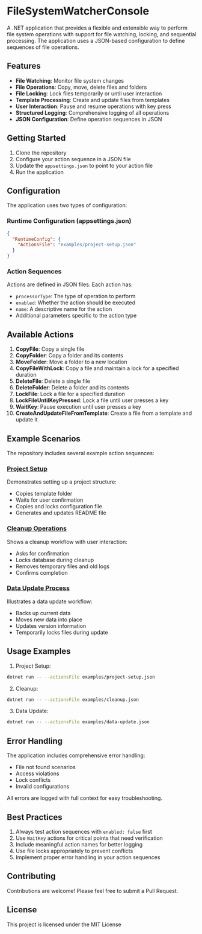# FileSystemWatcherConsole

A .NET application that provides a flexible and extensible way to perform file system operations with support for file watching, locking, and sequential processing. The application uses a JSON-based configuration to define sequences of file operations.

## Features

- **File Watching**: Monitor file system changes
- **File Operations**: Copy, move, delete files and folders
- **File Locking**: Lock files temporarily or until user interaction
- **Template Processing**: Create and update files from templates
- **User Interaction**: Pause and resume operations with key press
- **Structured Logging**: Comprehensive logging of all operations
- **JSON Configuration**: Define operation sequences in JSON

## Getting Started

1. Clone the repository
2. Configure your action sequence in a JSON file
3. Update the `appsettings.json` to point to your action file
4. Run the application

## Configuration

The application uses two types of configuration:

### Runtime Configuration (appsettings.json)

```json
{
  "RuntimeConfig": {
    "ActionsFile": "examples/project-setup.json"
  }
}
```

### Action Sequences

Actions are defined in JSON files. Each action has:
- `processorType`: The type of operation to perform
- `enabled`: Whether the action should be executed
- `name`: A descriptive name for the action
- Additional parameters specific to the action type

## Available Actions

1. **CopyFile**: Copy a single file
2. **CopyFolder**: Copy a folder and its contents
3. **MoveFolder**: Move a folder to a new location
4. **CopyFileWithLock**: Copy a file and maintain a lock for a specified duration
5. **DeleteFile**: Delete a single file
6. **DeleteFolder**: Delete a folder and its contents
7. **LockFile**: Lock a file for a specified duration
8. **LockFileUntilKeyPressed**: Lock a file until user presses a key
9. **WaitKey**: Pause execution until user presses a key
10. **CreateAndUpdateFileFromTemplate**: Create a file from a template and update it

## Example Scenarios

The repository includes several example action sequences:

### [Project Setup](examples/project-setup.json)
Demonstrates setting up a project structure:
- Copies template folder
- Waits for user confirmation
- Copies and locks configuration file
- Generates and updates README file

### [Cleanup Operations](examples/cleanup.json)
Shows a cleanup workflow with user interaction:
- Asks for confirmation
- Locks database during cleanup
- Removes temporary files and old logs
- Confirms completion

### [Data Update Process](examples/data-update.json)
Illustrates a data update workflow:
- Backs up current data
- Moves new data into place
- Updates version information
- Temporarily locks files during update

## Usage Examples

1. Project Setup:
```bash
dotnet run -- --actionsFile examples/project-setup.json
```

2. Cleanup:
```bash
dotnet run -- --actionsFile examples/cleanup.json
```

3. Data Update:
```bash
dotnet run -- --actionsFile examples/data-update.json
```

## Error Handling

The application includes comprehensive error handling:
- File not found scenarios
- Access violations
- Lock conflicts
- Invalid configurations

All errors are logged with full context for easy troubleshooting.

## Best Practices

1. Always test action sequences with `enabled: false` first
2. Use `WaitKey` actions for critical points that need verification
3. Include meaningful action names for better logging
4. Use file locks appropriately to prevent conflicts
5. Implement proper error handling in your action sequences

## Contributing

Contributions are welcome! Please feel free to submit a Pull Request.

## License

This project is licensed under the MIT License
